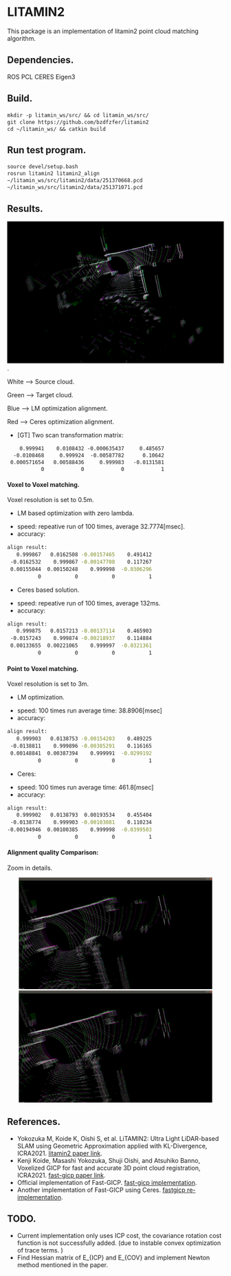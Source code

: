 # LITAMIN2
This package is an implementation of litamin2 point cloud matching algorithm.


## Dependencies.
ROS
PCL 
CERES
Eigen3

## Build.
``` 
mkdir -p litamin_ws/src/ && cd litamin_ws/src/
git clone https://github.com/bzdfzfer/litamin2
cd ~/litamin_ws/ && catkin build

```

## Run test program.

```
source devel/setup.bash
rosrun litamin2 litamin2_align ~/litamin_ws/src/litamin2/data/251370668.pcd ~/litamin_ws/src/litamin2/data/251371071.pcd
```

## Results.

![aligned results (voxel to voxel)](data/litamin2_results.png).

White --> Source cloud.

Green --> Target cloud.

Blue  --> LM optimization alignment.

Red --> Ceres optimization alignment.


- [GT] Two scan transformation matrix:
```
    0.999941    0.0108432 -0.000635437     0.485657
  -0.0108468     0.999924  -0.00587782      0.10642
 0.000571654   0.00588436     0.999983   -0.0131581
           0            0            0            1
```

#### Voxel to Voxel matching.

Voxel resolution is set to 0.5m.



- LM based optimization with zero lambda.
* speed: repeative run of 100 times, average 32.7774[msec].
* accuracy: 
``` bash
align result: 
   0.999867   0.0162508 -0.00157465    0.491412
 -0.0162532    0.999867 -0.00147708    0.117267
 0.00155044  0.00150248    0.999998  -0.0306296
          0           0           0           1
```
- Ceres based solution.
* speed: repeative run of 100 times, average 132ms.
* accuracy: 
``` bash
align result: 
   0.999875   0.0157213 -0.00137114    0.465903
 -0.0157243    0.999874 -0.00218937    0.114884
 0.00133655  0.00221065    0.999997  -0.0321361
          0           0           0           1
```

#### Point to Voxel matching.

Voxel resolution is set to 3m.



- LM optimization.
* speed: 100 times run average time: 38.8906[msec]
* accuracy:
``` bash
align result: 
   0.999903   0.0138753 -0.00154203    0.489225
 -0.0138811    0.999896 -0.00385291    0.116165
 0.00148841  0.00387394    0.999991  -0.0299192
          0           0           0           1
```

- Ceres:
* speed: 100 times run average time: 461.8[msec]
* accuracy: 
``` bash
align result: 
   0.999902   0.0138793  0.00193534    0.455404
 -0.0138774    0.999903 -0.00103081    0.110234
-0.00194946  0.00100385    0.999998  -0.0399503
          0           0           0           1
```

#### Alignment quality Comparison: 
Zoom in details. 
<center class="half"> 
	<img src="data/litamin2_voxel2voxel.png" alt="drawing" width="450"/>
	<img src="data/litamin2_point2voxel.png" alt="drawing" width="450"/>
</center>

## References.
* Yokozuka M, Koide K, Oishi S, et al. LiTAMIN2: Ultra Light LiDAR-based SLAM using Geometric Approximation applied with KL-Divergence, ICRA2021. [litamin2 paper link](https://arxiv.org/abs/2103.00784).
* Kenji Koide, Masashi Yokozuka, Shuji Oishi, and Atsuhiko Banno, Voxelized GICP for fast and accurate 3D point cloud registration, ICRA2021. [fast-gicp paper link](https://staff.aist.go.jp/shuji.oishi/assets/papers/preprint/VoxelGICP_ICRA2021.pdf).
* Official implementation of Fast-GICP. [fast-gicp implementation](https://github.com/SMRT-AIST/fast_gicp).
* Another implementation of Fast-GICP using Ceres. [fastgicp re-implementation](https://github.com/FishInWave/fast-gicp).

## TODO.
* Current implementation only uses ICP cost, the covariance rotation cost function is not successfully added. (due to instable convex optimization of trace terms. )
* Find Hessian matrix of E_{ICP} and E_{COV} and implement Newton method mentioned in the paper.
